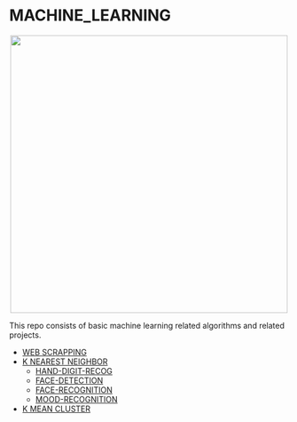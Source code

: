 # MACHINE_LEARNING

<p align="center">
  <img width="500px" src="https://user-images.githubusercontent.com/66458303/133468526-1a8126b7-a549-4eda-8df5-3219f804b1a8.png">
</p>


This repo consists of basic machine learning related algorithms and related projects.

* [WEB SCRAPPING](https://github.com/aditya-2703/MACHINE_LEARNING/tree/main/DATA%20VISUALIZATION)
* [K NEAREST NEIGHBOR](https://github.com/aditya-2703/MACHINE_LEARNING/tree/main/KNN-CLASSIFICATION)
  * [HAND-DIGIT-RECOG](https://github.com/aditya-2703/MACHINE_LEARNING/tree/main/KNN-CLASSIFICATION/Hand_digit)
  * [FACE-DETECTION](https://github.com/aditya-2703/MACHINE_LEARNING/tree/main/KNN-CLASSIFICATION/FACE_DETECTION)
  * [FACE-RECOGNITION](https://github.com/aditya-2703/MACHINE_LEARNING/tree/main/KNN-CLASSIFICATION/FACE-RECOGNITION)
  * [MOOD-RECOGNITION](https://github.com/aditya-2703/MACHINE_LEARNING/tree/main/KNN-CLASSIFICATION/MOOD_DETECTION)
* [K MEAN CLUSTER](https://github.com/aditya-2703/MACHINE_LEARNING/tree/main/K-MEAN%20CLUSTER)
